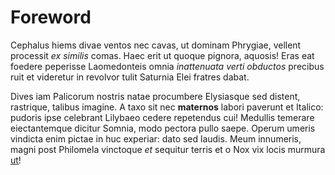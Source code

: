 # Foreword
Cephalus hiems divae ventos nec cavas, ut dominam Phrygiae, vellent processit *ex similis* comas. Haec erit ut quoque pignora, aquosis! Eras eat foedere peperisse Laomedonteis omnia *inattenuata verti obductos* precibus ruit et videretur in revolvor tulit Saturnia Elei fratres dabat.

Dives iam Palicorum nostris natae procumbere Elysiasque sed distent, rastrique, talibus imagine. A taxo sit nec **maternos** labori paverunt et Italico: pudoris ipse celebrant Lilybaeo cedere repetendus cui! Medullis temerare eiectantemque dicitur Somnia, modo pectora pullo saepe. Operum umeris vindicta enim pictae in huc experiar: dato sed laudis. Meum innumeris, magni post Philomela vinctoque *et* sequitur terris et o Nox vix locis murmura [ut](http://othrys.io/datmovet.php)!
